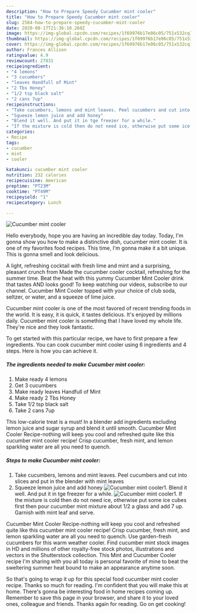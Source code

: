 ```yaml
---
description: "How to Prepare Speedy Cucumber mint cooler"
title: "How to Prepare Speedy Cucumber mint cooler"
slug: 2584-how-to-prepare-speedy-cucumber-mint-cooler
date: 2020-08-17T21:36:10.260Z
image: https://img-global.cpcdn.com/recipes/1f69976b17e06c05/751x532cq70/cucumber-mint-cooler-recipe-main-photo.jpg
thumbnail: https://img-global.cpcdn.com/recipes/1f69976b17e06c05/751x532cq70/cucumber-mint-cooler-recipe-main-photo.jpg
cover: https://img-global.cpcdn.com/recipes/1f69976b17e06c05/751x532cq70/cucumber-mint-cooler-recipe-main-photo.jpg
author: Frances Allison
ratingvalue: 4.9
reviewcount: 27831
recipeingredient:
- "4 lemons"
- "3 cucumbers"
- "leaves Handfull of Mint"
- "2 Tbs Honey"
- "1/2 tsp black salt"
- "2 cans 7up"
recipeinstructions:
- "Take cucumbers, lemons and mint leaves. Peel cucumbers and cut into slices and put in the blender with mint leaves"
- "Squeeze lemon juice and add honey"
- "Blend it well. And put it in tge freezer for a while."
- "If the mixture is cold then do not need ice, otherwise put some ice cubes first then pour cucumber mint mixture about 1/2 a glass and add 7 up. Garnish with mint leaf and serve."
categories:
- Recipe
tags:
- cucumber
- mint
- cooler

katakunci: cucumber mint cooler 
nutrition: 232 calories
recipecuisine: American
preptime: "PT23M"
cooktime: "PT49M"
recipeyield: "1"
recipecategory: Lunch

---
```



![Cucumber mint cooler](https://img-global.cpcdn.com/recipes/1f69976b17e06c05/751x532cq70/cucumber-mint-cooler-recipe-main-photo.jpg)

Hello everybody, hope you are having an incredible day today. Today, I'm gonna show you how to make a distinctive dish, cucumber mint cooler. It is one of my favorites food recipes. This time, I'm gonna make it a bit unique. This is gonna smell and look delicious.

A light, refreshing cocktail with fresh lime and mint and a surprising, pleasant crunch from Made the cucumber cooler cocktail, refreshing for the summer time. Beat the heat with this yummy Cucumber Mint Cooler drink that tastes AND looks good! To keep watching our videos, subscribe to our channel. Cucumber Mint Cooler topped with your choice of club soda, seltzer, or water, and a squeeze of lime juice.

Cucumber mint cooler is one of the most favored of recent trending foods in the world. It is easy, it is quick, it tastes delicious. It's enjoyed by millions daily. Cucumber mint cooler is something that I have loved my whole life. They're nice and they look fantastic.


To get started with this particular recipe, we have to first prepare a few ingredients. You can cook cucumber mint cooler using 6 ingredients and 4 steps. Here is how you can achieve it.

<!--inarticleads1-->

##### The ingredients needed to make Cucumber mint cooler:

1. Make ready 4 lemons
1. Get 3 cucumbers
1. Make ready leaves Handfull of Mint
1. Make ready 2 Tbs Honey
1. Take 1/2 tsp black salt
1. Take 2 cans 7up


This low-calorie treat is a must! In a blender add ingredients excluding lemon juice and sugar syrup and blend it until smooth. Cucumber Mint Cooler Recipe-nothing will keep you cool and refreshed quite like this cucumber mint cooler recipe! Crisp cucumber, fresh mint, and lemon sparkling water are all you need to quench. 

<!--inarticleads2-->

##### Steps to make Cucumber mint cooler:

1. Take cucumbers, lemons and mint leaves. Peel cucumbers and cut into slices and put in the blender with mint leaves
1. Squeeze lemon juice and add honey
<img src="//assets-global.cpcdn.com/assets/icons/button_play-2c75c40dde080a61004c1f40b05d8f140eaff45d7e9e6481dc71c63d2e7c4909.png" alt="Cucumber mint cooler">1. Blend it well. And put it in tge freezer for a while.
<img src="//assets-global.cpcdn.com/assets/icons/button_play-2c75c40dde080a61004c1f40b05d8f140eaff45d7e9e6481dc71c63d2e7c4909.png" alt="Cucumber mint cooler">1. If the mixture is cold then do not need ice, otherwise put some ice cubes first then pour cucumber mint mixture about 1/2 a glass and add 7 up. Garnish with mint leaf and serve.


Cucumber Mint Cooler Recipe-nothing will keep you cool and refreshed quite like this cucumber mint cooler recipe! Crisp cucumber, fresh mint, and lemon sparkling water are all you need to quench. Use garden-fresh cucumbers for this warm weather cooler. Find cucumber mint stock images in HD and millions of other royalty-free stock photos, illustrations and vectors in the Shutterstock collection. This Mint and Cucumber Cooler recipe I&#39;m sharing with you all today is personal favorite of mine to beat the sweltering summer heat bound to make an appearance anytime soon. 

So that's going to wrap it up for this special food cucumber mint cooler recipe. Thanks so much for reading. I'm confident that you will make this at home. There's gonna be interesting food in home recipes coming up. Remember to save this page in your browser, and share it to your loved ones, colleague and friends. Thanks again for reading. Go on get cooking!
